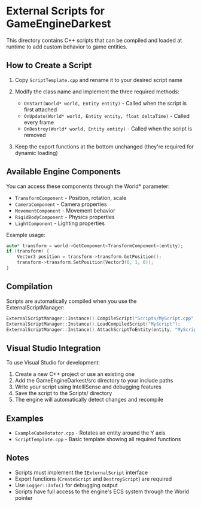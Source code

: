 # External Scripts for GameEngineDarkest

This directory contains C++ scripts that can be compiled and loaded at runtime to add custom behavior to game entities.

## How to Create a Script

1. Copy `ScriptTemplate.cpp` and rename it to your desired script name
2. Modify the class name and implement the three required methods:
   - `OnStart(World* world, Entity entity)` - Called when the script is first attached
   - `OnUpdate(World* world, Entity entity, float deltaTime)` - Called every frame
   - `OnDestroy(World* world, Entity entity)` - Called when the script is removed

3. Keep the export functions at the bottom unchanged (they're required for dynamic loading)

## Available Engine Components

You can access these components through the World* parameter:

- `TransformComponent` - Position, rotation, scale
- `CameraComponent` - Camera properties
- `MovementComponent` - Movement behavior
- `RigidBodyComponent` - Physics properties
- `LightComponent` - Lighting properties

Example usage:
```cpp
auto* transform = world->GetComponent<TransformComponent>(entity);
if (transform) {
    Vector3 position = transform->transform.GetPosition();
    transform->transform.SetPosition(Vector3(0, 1, 0));
}
```

## Compilation

Scripts are automatically compiled when you use the ExternalScriptManager:

```cpp
ExternalScriptManager::Instance().CompileScript("Scripts/MyScript.cpp");
ExternalScriptManager::Instance().LoadCompiledScript("MyScript");
ExternalScriptManager::Instance().AttachScriptToEntity(entity, "MyScript");
```

## Visual Studio Integration

To use Visual Studio for development:

1. Create a new C++ project or use an existing one
2. Add the GameEngineDarkest/src directory to your include paths
3. Write your script using IntelliSense and debugging features
4. Save the script to the Scripts/ directory
5. The engine will automatically detect changes and recompile

## Examples

- `ExampleCubeRotator.cpp` - Rotates an entity around the Y axis
- `ScriptTemplate.cpp` - Basic template showing all required functions

## Notes

- Scripts must implement the `IExternalScript` interface
- Export functions (`CreateScript` and `DestroyScript`) are required
- Use `Logger::Info()` for debugging output
- Scripts have full access to the engine's ECS system through the World pointer
